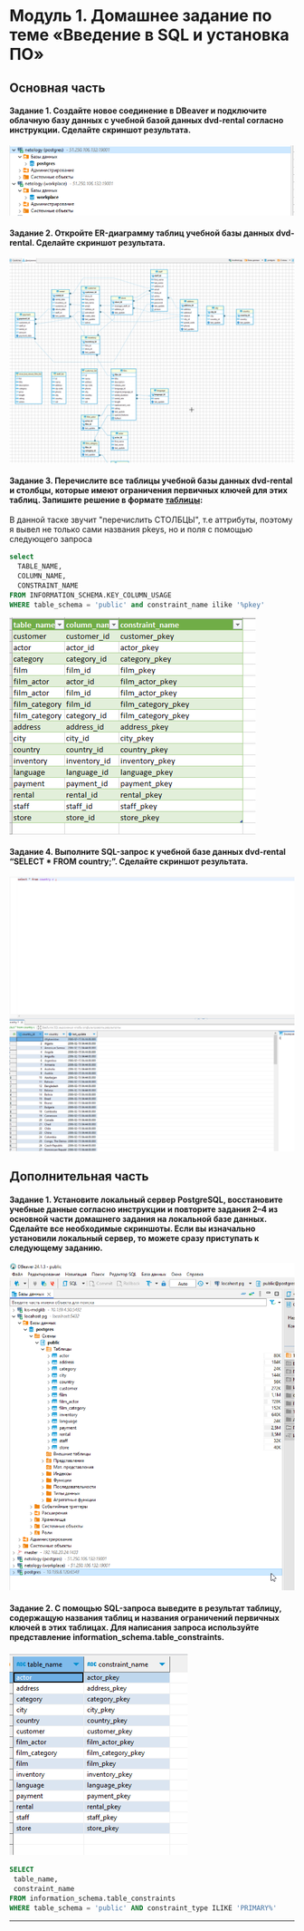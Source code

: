 # Модуль 1. Домашнее задание по теме «Введение в SQL и установка ПО»

## Основная часть

#### Задание 1. Создайте новое соединение в DBeaver и подключите облачную базу данных с учебной базой данных dvd-rental согласно инструкции. Сделайте скриншот результата.
   
![screen](tmp/cloud_db.png)

#### Задание 2. Откройте ER-диаграмму таблиц учебной базы данных dvd-rental. Сделайте скриншот результата.

![screen](tmp/ERD.png)

#### Задание 3. Перечислите все таблицы учебной базы данных dvd-rental и столбцы, которые имеют ограничения первичных ключей для этих таблиц. Запишите решение в формате [таблицы](https://letsdocode.ru/sql-main/1-3.png):

В данной таске звучит "перечислить СТОЛБЦЫ", т.е аттрибуты, поэтому я вывел не только сами названия pkeys, но и поля с помощью следующего запроса

```sql
select  
  TABLE_NAME, 
  COLUMN_NAME,
  CONSTRAINT_NAME
FROM INFORMATION_SCHEMA.KEY_COLUMN_USAGE
WHERE table_schema = 'public' and constraint_name ilike '%pkey'
```

![screen](tmp/pk.png)

#### Задание 4. Выполните SQL-запрос к учебной базе данных dvd-rental “SELECT * FROM country;”. Сделайте скриншот результата.

![screen](tmp/sql.png)

## Дополнительная часть

#### Задание 1. Установите локальный сервер PostgreSQL, восстановите учебные данные согласно инструкции и повторите задания 2–4 из основной части домашнего задания на локальной базе данных. Сделайте все необходимые скриншоты. Если вы изначально установили локальный сервер, то можете сразу приступать к следующему заданию.

![screen](tmp/connect.png)

#### Задание 2. С помощью SQL-запроса выведите в результат таблицу, содержащую названия таблиц и названия ограничений первичных ключей в этих таблицах. Для написания запроса используйте представление information_schema.table_constraints.

![screen](tmp/pkeys_view.png)

```sql
SELECT
 table_name,
 constraint_name
FROM information_schema.table_constraints
WHERE table_schema = 'public' AND constraint_type ILIKE 'PRIMARY%'
```
---
